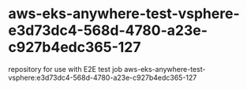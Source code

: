 # aws-eks-anywhere-test-vsphere-e3d73dc4-568d-4780-a23e-c927b4edc365-127
repository for use with E2E test job aws-eks-anywhere-test-vsphere:e3d73dc4-568d-4780-a23e-c927b4edc365-127
